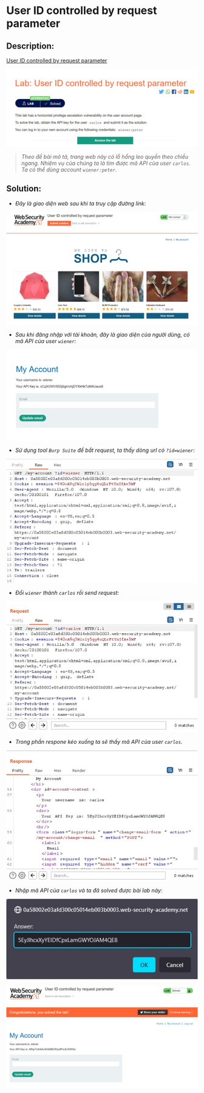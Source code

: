 # User ID controlled by request parameter

## Description:

[User ID controlled by request parameter](https://portswigger.net/web-security/access-control/lab-user-id-controlled-by-request-parameter)

![DES](../User-ID-controlled-by-request-parameter/images/des.jpg)

> *Theo đề bài mô tả, trang web này có lỗ hổng leo quyền theo chiều ngang. Nhiệm vụ của chúng ta là tìm được mã API của user `carlos`. Ta có thể dùng account `wiener:peter`.*

## Solution:

* *Đây là giao diện web sau khi ta truy cập đường link:*

![1](../User-ID-controlled-by-request-parameter/images/image1.jpg)

* *Sau khi đăng nhập với tài khoản, đây là giao diện của người dùng, có mã API của user `wiener`:*

![2](../User-ID-controlled-by-request-parameter/images/image2.jpg)

* *Sử dụng tool `Burp Suite` để bắt request, ta thấy dòng url có `?id=wiener`:*

![3](../User-ID-controlled-by-request-parameter/images/image3.jpg)

* *Đổi `wiener` thành `carlos` rồi send request:*

![EXTRA](../User-ID-controlled-by-request-parameter/images/extra.jpg)

* *Trong phần respone kéo xuống ta sẽ thấy mã API của user `carlos`.*

![4](../User-ID-controlled-by-request-parameter/images/image4.jpg)

* *Nhập mã API của `carlos` và ta đã solved được bài lab này:* 

![5](../User-ID-controlled-by-request-parameter/images/image5.jpg)

![6](../User-ID-controlled-by-request-parameter/images/image6.jpg)

